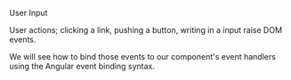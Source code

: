 User Input

User actions;
 clicking a link,
 pushing a button,
 writing in a input
raise DOM events.

We will see how to bind those events to our component's event handlers using the Angular event binding syntax.